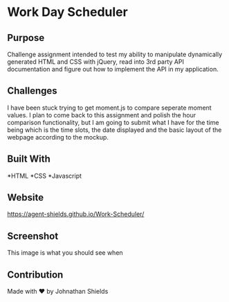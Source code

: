 # Work Day Scheduler

## Purpose
Challenge assignment intended to test my ability to manipulate dynamically generated HTML and CSS with jQuery, read into 3rd party API documentation and figure out how to implement the API in my application.

## Challenges
I have been stuck trying to get moment.js to compare seperate moment values. I plan to come back to this assignment and polish the hour comparison functionality, but I am going to submit what I have for the time being which is the time slots, the date displayed and the basic layout of the webpage according to the mockup.

## Built With
*HTML
*CSS
*Javascript

## Website
https://agent-shields.github.io/Work-Scheduler/

## Screenshot
This image is what you should see when 
<!-- ![image](assets/images/QuizProof.PNG) -->


## Contribution
Made with ❤️ by Johnathan Shields 